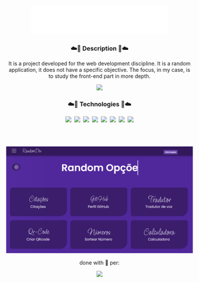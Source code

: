<div align="center">
  <img height="80" src="https://github.com/MariaE-duarda/DevRdm/blob/main/public/img/RandomDev.png?raw=true">
</div>

<div align = "center">
  <h3 align="center">☁️💜 Description 💜☁️</h3>
  <p>It is a project developed for the web development discipline. It is a random application, it does not have a specific objective. The focus, in my case, is to study the front-end part in more depth.</p>
</div> 

<div align="center">
 <a href="https://random-dev.vercel.app/"><img height="60" src="https://user-images.githubusercontent.com/92947069/162238723-d9323276-f218-4416-a91a-f7808204279d.png" /></a>
</div>

<h3 align="center">☁️💜 Technologies 💜☁️</h3>
<div align="center">
  <img height="59" src="https://cdn.jsdelivr.net/gh/devicons/devicon/icons/html5/html5-original.svg" />&nbsp
  <img height="59" src="https://cdn.jsdelivr.net/gh/devicons/devicon/icons/css3/css3-original.svg" />&nbsp
  <img height="59" src="https://cdn.jsdelivr.net/gh/devicons/devicon/icons/bootstrap/bootstrap-original.svg" />&nbsp
  <img height="59" src="https://cdn.jsdelivr.net/gh/devicons/devicon/icons/nodejs/nodejs-original.svg" />&nbsp
  <img height="59" src="https://cdn.jsdelivr.net/gh/devicons/devicon/icons/express/express-original.svg" />&nbsp
  <img height="59" src="https://cdn.jsdelivr.net/gh/devicons/devicon/icons/sqlite/sqlite-original.svg" />&nbsp
  <img height="59" src="https://cdn.jsdelivr.net/gh/devicons/devicon/icons/sequelize/sequelize-original.svg" />&nbsp
  <img height="60" src="https://cdn.jsdelivr.net/gh/devicons/devicon/icons/javascript/javascript-original.svg" />          
</div>

<br><br>

<div align="center">
  <img src="https://github.com/MariaE-duarda/DevRdm/blob/main/public/img/randomDevScreen.png?raw=true" />
</div>

<p align="center">done with 💖 per:</p>

<div align="center">
<img height="70" src="https://avatars.githubusercontent.com/u/95583989?v=4" />
</div>
